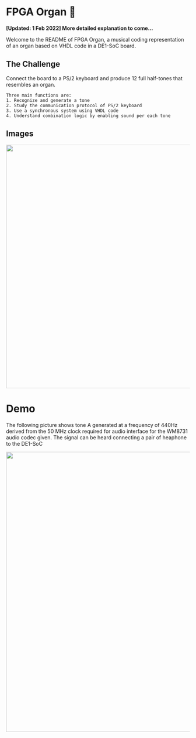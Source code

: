 # FPGA Organ 🎹
__[Updated: 1 Feb 2022] More detailed explanation to come...__


Welcome to the README of FPGA Organ, a musical coding representation of an organ based on VHDL code in a DE1-SoC board.

## The Challenge
Connect the board to a PS/2 keyboard and produce 12 full half-tones that resembles an organ. 
```
Three main functions are:
1. Recognize and generate a tone
2. Study the communication protocol of PS/2 keyboard
3. Use a synchronous system using VHDL code 
4. Understand combination logic by enabling sound per each tone
```


## Images
<p align="center">
<img src="https://user-images.githubusercontent.com/70687643/152025901-faefcce2-9302-479f-a18d-11757a1d6b15.png" width="665">
</p>

# Demo
The following picture shows tone A generated at a frequency of 440Hz derived from the 50 MHz clock required for audio interface for the WM8731 audio codec given. The signal can be heard connecting a pair of heaphone to the DE1-SoC  
<p align="center">
<img src="https://user-images.githubusercontent.com/70687643/152025406-ff1de447-c2db-437a-bac7-372627f405f7.png"  width="765">
</p>







